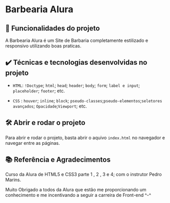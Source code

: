 # Barbearia Alura

## 🔨 Funcionalidades do projeto

A Barbearia Alura é um Site de Barbaria completamente estilizado e responsivo utilizando boas praticas.

## ✔️ Técnicas e tecnologias desenvolvidas no projeto

- `HTML`: `!Doctype`; `html`; `head`; `header`; `body`; `form`; `label e input`; `placeholder`; `footer`; etc.

- `CSS` : `houver`; `inline`; `block`; `pseudo-classes`;`pseudo-elementos`;`seletores avançados`;
`Opacidade`;`Viewport`; etc.

## 🛠️ Abrir e rodar o projeto

Para abrir e rodar o projeto, basta abrir o aquivo `index.html` no navegador e navegar entre as páginas.

## 📚 Referência e Agradecimentos 

Curso da Alura de
HTML5 e CSS3 parte 1 , 2 , 3 e 4; com o instrutor Pedro Marins.

Muito Obrigado a todos da Alura que estão me proporcionando um conhecimento e me incentivando a seguir a carreira de Front-end ^-^
